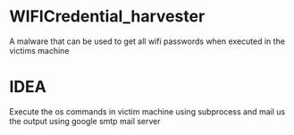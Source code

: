 # WIFICredential_harvester
A malware that can be used to get all wifi passwords when executed in the victims machine

# IDEA
Execute the os commands in victim machine using subprocess and mail us the output using google smtp mail server
